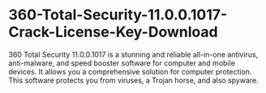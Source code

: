 # 360-Total-Security-11.0.0.1017-Crack-License-Key-Download
360 Total Security 11.0.0.1017 is a stunning and reliable all-in-one antivirus, anti-malware, and speed booster software for computer and mobile devices. It allows you a comprehensive solution for computer protection. This software protects you from viruses, a Trojan horse, and also spyware. 

